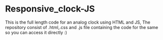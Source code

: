 # Responsive_clock-JS
This is the full length code for an analog clock using HTML and JS, The repository consist of .html,.css and .js file containing the code for the same so you can access it directly :)
